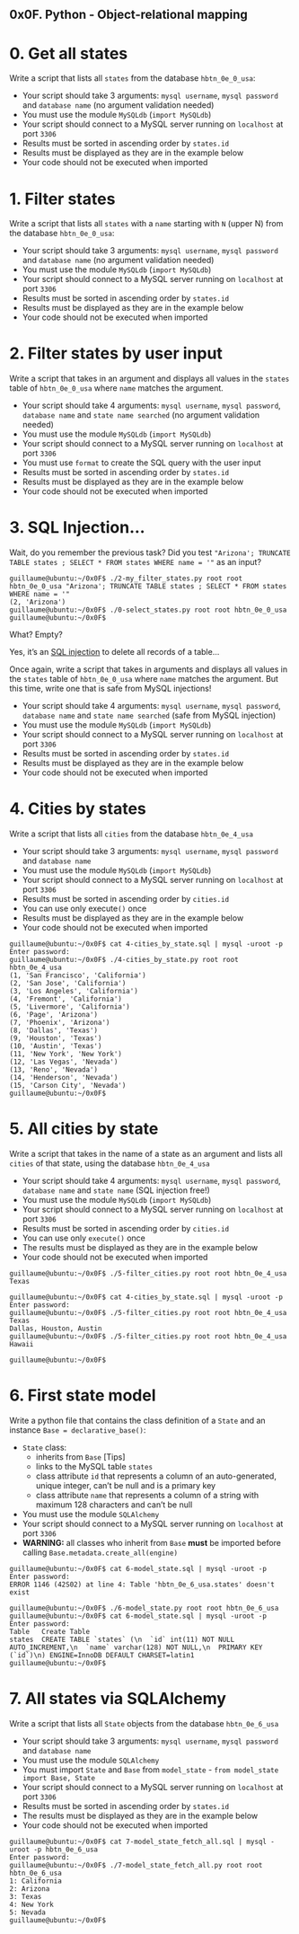 ##  0x0F. Python - Object-relational mapping



#   0. Get all states

Write a script that lists all `states` from the database `hbtn_0e_0_usa`:

*   Your script should take 3 arguments: `mysql username`, `mysql password` and `database name` (no argument validation needed)
*   You must use the module `MySQLdb` (`import MySQLdb`)
*   Your script should connect to a MySQL server running on `localhost` at port `3306`
*   Results must be sorted in ascending order by `states.id`
*   Results must be displayed as they are in the example below
*   Your code should not be executed when imported



#   1. Filter states

Write a script that lists all `states` with a `name` starting with `N` (upper N) from the database `hbtn_0e_0_usa`:

*   Your script should take 3 arguments: `mysql username`, `mysql password` and `database name` (no argument validation needed)
*   You must use the module `MySQLdb` (`import MySQLdb`)
*   Your script should connect to a MySQL server running on `localhost` at port `3306`
*   Results must be sorted in ascending order by `states.id`
*   Results must be displayed as they are in the example below
*   Your code should not be executed when imported



#   2. Filter states by user input

Write a script that takes in an argument and displays all values in the `states` table of `hbtn_0e_0_usa` where `name` matches the argument.

*   Your script should take 4 arguments: `mysql username`, `mysql password`, `database name` and `state name searched` (no argument validation needed)
*   You must use the module `MySQLdb` (`import MySQLdb`)
*   Your script should connect to a MySQL server running on `localhost` at port `3306`
*   You must use `format` to create the SQL query with the user input
*   Results must be sorted in ascending order by `states.id`
*   Results must be displayed as they are in the example below
*   Your code should not be executed when imported



#   3. SQL Injection...

Wait, do you remember the previous task? Did you test `"Arizona'; TRUNCATE TABLE states ; SELECT * FROM states WHERE name = '"` as an input?

```
guillaume@ubuntu:~/0x0F$ ./2-my_filter_states.py root root hbtn_0e_0_usa "Arizona'; TRUNCATE TABLE states ; SELECT * FROM states WHERE name = '"
(2, 'Arizona')
guillaume@ubuntu:~/0x0F$ ./0-select_states.py root root hbtn_0e_0_usa
guillaume@ubuntu:~/0x0F$ 
```

What? Empty?

Yes, it’s an [SQL injection](https://alx-intranet.hbtn.io/rltoken/qzLjdkHPTue2U1isMj5fJA) to delete all records of a table…

Once again, write a script that takes in arguments and displays all values in the `states` table of `hbtn_0e_0_usa` where `name` matches the argument. But this time, write one that is safe from MySQL injections!

*   Your script should take 4 arguments: `mysql username`, `mysql password`, `database name` and `state name searched` (safe from MySQL injection)
*   You must use the module `MySQLdb` (`import MySQLdb`)
*   Your script should connect to a MySQL server running on `localhost` at port `3306`
*   Results must be sorted in ascending order by `states.id`
*   Results must be displayed as they are in the example below
*   Your code should not be executed when imported



#   4. Cities by states

Write a script that lists all `cities` from the database `hbtn_0e_4_usa`

*   Your script should take 3 arguments: `mysql username`, `mysql password` and `database name`
*   You must use the module `MySQLdb` (`import MySQLdb`)
*   Your script should connect to a MySQL server running on `localhost` at port `3306`
*   Results must be sorted in ascending order by `cities.id`
*   You can use only execute`()` once
*   Results must be displayed as they are in the example below
*   Your code should not be executed when imported

```
guillaume@ubuntu:~/0x0F$ cat 4-cities_by_state.sql | mysql -uroot -p
Enter password: 
guillaume@ubuntu:~/0x0F$ ./4-cities_by_state.py root root hbtn_0e_4_usa
(1, 'San Francisco', 'California')
(2, 'San Jose', 'California')
(3, 'Los Angeles', 'California')
(4, 'Fremont', 'California')
(5, 'Livermore', 'California')
(6, 'Page', 'Arizona')
(7, 'Phoenix', 'Arizona')
(8, 'Dallas', 'Texas')
(9, 'Houston', 'Texas')
(10, 'Austin', 'Texas')
(11, 'New York', 'New York')
(12, 'Las Vegas', 'Nevada')
(13, 'Reno', 'Nevada')
(14, 'Henderson', 'Nevada')
(15, 'Carson City', 'Nevada')
guillaume@ubuntu:~/0x0F$
```


#   5. All cities by state

Write a script that takes in the name of a state as an argument and lists all `cities` of that state, using the database `hbtn_0e_4_usa`

*   Your script should take 4 arguments: `mysql username`, `mysql password`, `database name` and `state name` (SQL injection free!)
*   You must use the module `MySQLdb` (`import MySQLdb`)
*   Your script should connect to a MySQL server running on `localhost` at port `3306`
*   Results must be sorted in ascending order by `cities.id`
*   You can use only `execute()` once
*   The results must be displayed as they are in the example below
*   Your code should not be executed when imported

```
guillaume@ubuntu:~/0x0F$ ./5-filter_cities.py root root hbtn_0e_4_usa Texas

guillaume@ubuntu:~/0x0F$ cat 4-cities_by_state.sql | mysql -uroot -p
Enter password: 
guillaume@ubuntu:~/0x0F$ ./5-filter_cities.py root root hbtn_0e_4_usa Texas
Dallas, Houston, Austin
guillaume@ubuntu:~/0x0F$ ./5-filter_cities.py root root hbtn_0e_4_usa Hawaii

guillaume@ubuntu:~/0x0F$
```


#   6. First state model

Write a python file that contains the class definition of a `State` and an instance `Base = declarative_base()`:

*   `State` class:
    -   inherits from `Base` [Tips]
    -   links to the MySQL table `states`
    -   class attribute `id` that represents a column of an auto-generated, unique integer, can’t be null and is a primary key
    -   class attribute `name` that represents a column of a string with maximum 128 characters and can’t be null
*   You must use the module `SQLAlchemy`
*   Your script should connect to a MySQL server running on `localhost` at port `3306`
*   **WARNING:** all classes who inherit from `Base` **must** be imported before calling `Base.metadata.create_all(engine)`

```
guillaume@ubuntu:~/0x0F$ cat 6-model_state.sql | mysql -uroot -p
Enter password: 
ERROR 1146 (42S02) at line 4: Table 'hbtn_0e_6_usa.states' doesn't exist

guillaume@ubuntu:~/0x0F$ ./6-model_state.py root root hbtn_0e_6_usa
guillaume@ubuntu:~/0x0F$ cat 6-model_state.sql | mysql -uroot -p
Enter password: 
Table   Create Table
states  CREATE TABLE `states` (\n  `id` int(11) NOT NULL AUTO_INCREMENT,\n  `name` varchar(128) NOT NULL,\n  PRIMARY KEY (`id`)\n) ENGINE=InnoDB DEFAULT CHARSET=latin1
guillaume@ubuntu:~/0x0F$
```


#   7. All states via SQLAlchemy

Write a script that lists all `State` objects from the database `hbtn_0e_6_usa`

*   Your script should take 3 arguments: `mysql username`, `mysql password` and `database name`
*   You must use the module `SQLAlchemy`
*   You must import `State` and `Base` from `model_state` - `from model_state import Base, State`
*   Your script should connect to a MySQL server running on `localhost` at port `3306`
*   Results must be sorted in ascending order by `states.id`
*   The results must be displayed as they are in the example below
*   Your code should not be executed when imported

```
guillaume@ubuntu:~/0x0F$ cat 7-model_state_fetch_all.sql | mysql -uroot -p hbtn_0e_6_usa
Enter password: 
guillaume@ubuntu:~/0x0F$ ./7-model_state_fetch_all.py root root hbtn_0e_6_usa
1: California
2: Arizona
3: Texas
4: New York
5: Nevada
guillaume@ubuntu:~/0x0F$
```



